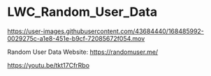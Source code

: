 # LWC_Random_User_Data

https://user-images.githubusercontent.com/43684440/168485992-0029275c-a1e8-451e-b9cf-72085672f054.mov

Random User Data Website: https://randomuser.me/

https://youtu.be/tkt17CfrRbo
